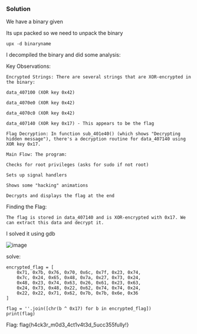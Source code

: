 ### Solution

We have a binary given

Its upx packed so we need to unpack the binary

```
upx -d binaryname
```

I decompiled the binary and did some analysis:

Key Observations:
```
Encrypted Strings: There are several strings that are XOR-encrypted in the binary:

data_407100 (XOR key 0x42)

data_4070e0 (XOR key 0x42)

data_4070c0 (XOR key 0x42)

data_407140 (XOR key 0x17) - This appears to be the flag

Flag Decryption: In function sub_401e40() (which shows "Decrypting hidden message"), there's a decryption routine for data_407140 using XOR key 0x17.

Main Flow: The program:

Checks for root privileges (asks for sudo if not root)

Sets up signal handlers

Shows some "hacking" animations

Decrypts and displays the flag at the end
```
Finding the Flag:
```
The flag is stored in data_407140 and is XOR-encrypted with 0x17. We can extract this data and decrypt it.
```

I solved it using gdb

![image](https://github.com/user-attachments/assets/3c6d14a2-bc14-42eb-8f51-d75fb6c73d86)

solve:
```
encrypted_flag = [
    0x71, 0x7b, 0x76, 0x70, 0x6c, 0x7f, 0x23, 0x74,
    0x7c, 0x24, 0x65, 0x48, 0x7a, 0x27, 0x73, 0x24,
    0x48, 0x23, 0x74, 0x63, 0x26, 0x61, 0x23, 0x63,
    0x24, 0x73, 0x48, 0x22, 0x62, 0x74, 0x74, 0x24,
    0x22, 0x22, 0x71, 0x62, 0x7b, 0x7b, 0x6e, 0x36
]

flag = ''.join([chr(b ^ 0x17) for b in encrypted_flag])
print(flag)
```

Flag: flag{h4ck3r_m0d3_4ct1v4t3d_5ucc355fully!}

